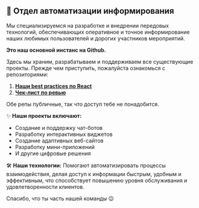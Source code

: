 ## 🤖 Отдел автоматизации информирования

Мы специализируемся на разработке и внедрении передовых технологий, обеспечивающих оперативное и точное информирование наших любимых пользователей и дорогих участников мероприятий.

**Это наш основной инстанс на Github.**

Здесь мы храним, разрабатываем и поддерживаем все существующие проекты. Прежде чем приступить, пожалуйста ознакомься с репозиториями:

1. **[Наши best practices по React](https://github.com/Roscongress-Dev/rc-react-code-convention)**
2. **[Чек-лист по ревью](https://github.com/Roscongress-Dev/rc-review-checklist)**

Обе репы публичные, так что доступ тебе не понадобится.

✨ **Наши проекты включают:**
- Создание и поддержку чат-ботов
- Разработку интерактивных виджетов
- Создание адаптивных веб-сайтов
- Разработку мини-приложений
- И другие цифровые решения

🛠️ **Наши технологии:**
Помогают автоматизировать процессы взаимодействия, делая доступ к информации быстрым, удобным и эффективным, что способствует повышению уровня обслуживания и удовлетворенности клиентов.

Спасибо, что ты часть нашей команды 😉
